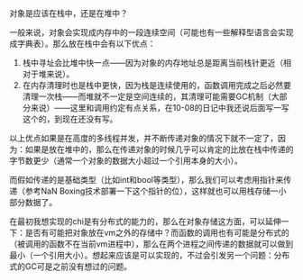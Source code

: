 对象是应该在栈中，还是在堆中？

一般来说，对象会实现成内存中的一段连续空间（可能也有一些解释型语言会实现成字典表）。那么放在栈中会有以下优点：
1. 栈中寻址会比堆中快一点——因为对象的内存地址总是距离当前栈针更近（相对于堆来说）。
2. 在内存清理时也是栈中更快，因为栈是连续使用的，函数调用完成之后必然要清理一次栈——而堆就不一定是空间连续的，其清理可能需要GC机制（大部分来说）——这里和调用约定有点关系，在10-08的日记中我还说后面写一写这个的，到现在还没有写。

以上优点如果是在高度的多线程并发，并不断传递对象的情况下就不一定了，因为：如果是放在堆中的，那么在传递对象的时候几乎可以肯定的比放在栈中传递的字节数更少（通常一个对象的数据大小超过一个引用本身的大小）。

而假如传递的是基础类型（比如int和bool等类型），那么我们可以考虑用指针来传递（参考NaN Boxing技术部署一下这个指针的位），这样就也可以用栈存储一小部分数据了。

在最初我想实现的chi是有分布式的能力的，那么在对象存储这方面，可以延伸一下：是否有可能把对象放在vm之外的存储中？而函数的调用也有可能是分布式的（被调用的函数不在当前vm进程中），那么在两个进程之间传递的数据就可以做到最小（一个引用大小）。想起来应该是可以实现的，不过会引发另一个问题：分布式的GC可是之前没有想过的问题。